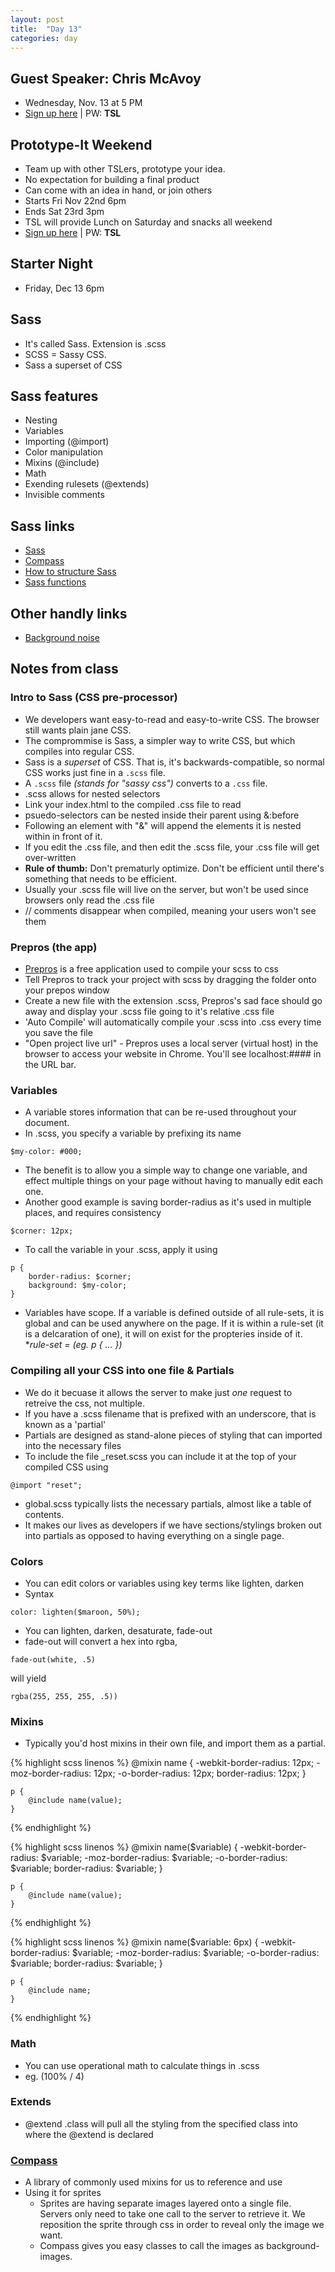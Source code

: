 ```yaml
---
layout: post
title:  "Day 13"
categories: day
---
```


## Guest Speaker: Chris McAvoy
- Wednesday, Nov. 13 at 5 PM
- [Sign up here](http://www.eventbrite.com/event/9249089275) | PW: **TSL**

## Prototype-It Weekend

- Team up with other TSLers, prototype your idea.
- No expectation for building a final product
- Can come with an idea in hand, or join others
- Starts Fri Nov 22nd 6pm
- Ends Sat 23rd 3pm
- TSL will provide Lunch on Saturday and snacks all weekend
- [Sign up here](http://www.eventbrite.com/event/9185292457) | PW: **TSL**

## Starter Night

- Friday, Dec 13 6pm

## Sass

- It's called Sass. Extension is .scss
- SCSS = Sassy CSS.
- Sass a superset of CSS

## Sass features

- Nesting
- Variables
- Importing (@import)
- Color manipulation
- Mixins (@include)
- Math
- Exending rulesets (@extends)
- Invisible comments

## Sass links

- [Sass](http://sass-lang.com/guide)
- [Compass](http://compass-style.org/)
- [How to structure Sass](http://thesassway.com/beginner/how-to-structure-a-sass-project)
- [Sass functions](http://sass-lang.com/documentation/Sass/Script/Functions.html)

## Other handly links

- [Background noise](http://www.noisli.com/)

## Notes from class

### Intro to Sass (CSS pre-processor)
- We developers want easy-to-read and easy-to-write CSS. The browser still wants plain jane CSS.
- The comprommise is Sass, a simpler way to write CSS, but which compiles into regular CSS.
- Sass is a _superset_ of CSS. That is, it's backwards-compatible, so normal CSS works just fine in a `.scss` file.
- A `.scss` file _(stands for "sassy css")_ converts to a `.css` file.
- .scss allows for nested selectors
- Link your index.html to the compiled .css file to read
- psuedo-selectors can be nested inside their parent using &:before
- Following an element with "&" will append the elements it is nested within in front of it.
- If you edit the .css file, and then edit the .scss file, your .css file will get over-written
- **Rule of thumb:** Don't prematurly optimize. Don't be efficient until there's something that needs to be efficient.
- Usually your .scss file will live on the server, but won't be used since  browsers only read the .css file
- // comments disappear when compiled, meaning your users won't see them

### Prepros (the app)
- [Prepros](http://alphapixels.com/prepros/) is a free application used to compile your scss to css
- Tell Prepros to track your project with scss by dragging the folder onto your prepos window
- Create a new file with the extension .scss, Prepros's sad face should go away and display your .scss file going to it's relative .css file
- 'Auto Compile' will automatically compile your .scss into .css every time you save the file
- "Open project live url" - Prepros uses a local server (virtual host) in the browser to access your website in Chrome. You'll see localhost:#### in the URL bar.

### Variables
- A variable stores information that can be re-used throughout your document.
- In .scss, you specify a variable by prefixing its name
`````
$my-color: #000;
`````
- The benefit is to allow you a simple way to change one variable, and effect multiple things on your page without having to manually edit each one.
- Another good example is saving border-radius as it's used in multiple places, and requires consistency
````
$corner: 12px;
````
- To call the variable in your .scss, apply it using
````
p {
	border-radius: $corner;
	background: $my-color;
}
````
- Variables have scope. If a variable is defined outside of all rule-sets, it is global and can be used anywhere on the page. If it is within a rule-set (it is a delcaration of one), it will on exist for the propteries inside of it.
*_rule-set = (eg. p { ... })_

### Compiling all your CSS into one file & Partials
- We do it becuase it allows the server to make just _one_ request to retreive the css, not multiple.
- If you have a .scss filename that is prefixed with an underscore, that is known as a 'partial'
- Partials are designed as stand-alone pieces of styling that can imported into the necessary files
- To include the file _reset.scss you can include it at the top of your compiled CSS using
````
@import "reset";
````
- global.scss typically lists the necessary partials, almost like a table of contents.
- It makes our lives as developers if we have sections/stylings broken out into partials as opposed to having everything on a single page.

### Colors
- You can edit colors or variables using key terms like lighten, darken
- Syntax
````
color: lighten($maroon, 50%);
````
- You can lighten, darken, desaturate, fade-out
- fade-out will convert a hex into rgba,
````
fade-out(white, .5)
````
will yield
````
rgba(255, 255, 255, .5))
````

### Mixins
- Typically you'd host mixins in their own file, and import them as a partial.

{% highlight scss linenos %}
    @mixin name {
        -webkit-border-radius: 12px;
           -moz-border-radius: 12px;
             -o-border-radius: 12px;
                border-radius: 12px;
    }

    p {
        @include name(value);
    }
{% endhighlight %}

{% highlight scss linenos %}
	@mixin name($variable) {
		-webkit-border-radius: $variable;
		   -moz-border-radius: $variable;
		     -o-border-radius: $variable;
		        border-radius: $variable;
	}

	p {
		@include name(value);
	}
{% endhighlight %}

{% highlight scss linenos %}
	@mixin name($variable: 6px) {
		-webkit-border-radius: $variable;
		   -moz-border-radius: $variable;
		     -o-border-radius: $variable;
		        border-radius: $variable;
	}

	p {
		@include name;
	}
{% endhighlight %}

### Math
- You can use operational math to calculate things in .scss
- eg. (100% / 4)

### Extends
- @extend .class will pull all the styling from the specified class into where the @extend is declared

### [Compass](http://compass-style.org)
- A library of commonly used mixins for us to reference and use
- Using it for sprites
	- Sprites are having separate images layered onto a single file. Servers only need to take one call to the server to retrieve it. We reposition the sprite through css in order to reveal only the image we want.
	- Compass gives you easy classes to call the images as background-images.
